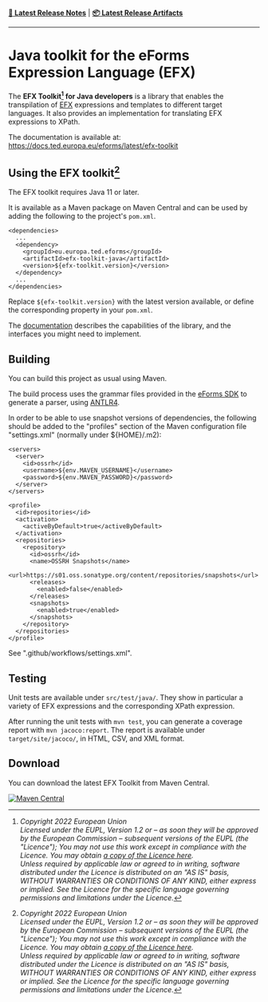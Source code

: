 **[:memo: Latest Release Notes](CHANGELOG.md)** | **[:package: Latest Release Artifacts](https://central.sonatype.com/artifact/eu.europa.ted.eforms/efx-toolkit-java)**

---
# Java toolkit for the eForms Expression Language (EFX)

The **EFX Toolkit[^1] for Java developers** is a library that enables the transpilation of [EFX](https://docs.ted.europa.eu/eforms/latest/efx) expressions and templates to different target languages. It also provides an implementation for translating EFX expressions to XPath.

The documentation is available at: https://docs.ted.europa.eu/eforms/latest/efx-toolkit


## Using the EFX toolkit[^1]

The EFX toolkit requires Java 11 or later.

It is available as a Maven package on Maven Central and can be used by adding the following to the project's `pom.xml`.

```
<dependencies>
  ...
  <dependency>
    <groupId>eu.europa.ted.eforms</groupId>
    <artifactId>efx-toolkit-java</artifactId>
    <version>${efx-toolkit.version}</version>
  </dependency>
  ...
</dependencies>
```

Replace `${efx-toolkit.version}` with the latest version available, or define the corresponding property in your `pom.xml`.

The [documentation](https://docs.ted.europa.eu/eforms/latest/efx-toolkit) describes the capabilities of the library, and the interfaces you might need to implement.

## Building

You can build this project as usual using Maven.

The build process uses the grammar files provided in the [eForms SDK](https://github.com/OP-TED/eForms-SDK/tree/develop/efx-grammar) to generate a parser, using [ANTLR4](https://www.antlr.org).

In order to be able to use snapshot versions of dependencies, the following should be added to the "profiles" section of the Maven configuration file "settings.xml" (normally under ${HOME}/.m2):

```
<servers>
  <server>
    <id>ossrh</id>
    <username>${env.MAVEN_USERNAME}</username>
    <password>${env.MAVEN_PASSWORD}</password>
  </server>
</servers>

<profile>
  <id>repositories</id>
  <activation>
    <activeByDefault>true</activeByDefault>
  </activation>
  <repositories>
    <repository>
      <id>ossrh</id>
      <name>OSSRH Snapshots</name>
      <url>https://s01.oss.sonatype.org/content/repositories/snapshots</url>
      <releases>
        <enabled>false</enabled>
      </releases>
      <snapshots>
        <enabled>true</enabled>
      </snapshots>
    </repository>
  </repositories>
</profile>
```

See ".github/workflows/settings.xml".

## Testing

Unit tests are available under `src/test/java/`. They show in particular a variety of EFX expressions and the corresponding XPath expression.

After running the unit tests with `mvn test`, you can generate a coverage report with `mvn jacoco:report`.
The report is available under `target/site/jacoco/`, in HTML, CSV, and XML format.

## Download

You can download the latest EFX Toolkit from Maven Central.

[![Maven Central](https://img.shields.io/maven-central/v/eu.europa.ted.eforms/efx-toolkit-java?label=Download%20&style=flat-square)](https://central.sonatype.com/artifact/eu.europa.ted.eforms/efx-toolkit-java)

[^1]: _Copyright 2022 European Union_  
_Licensed under the EUPL, Version 1.2 or – as soon they will be approved by the European Commission –
subsequent versions of the EUPL (the "Licence");_
_You may not use this work except in compliance with the Licence. You may obtain [a copy of the Licence here](LICENSE)._  
_Unless required by applicable law or agreed to in writing, software distributed under the Licence is distributed on an "AS IS" basis, WITHOUT WARRANTIES OR CONDITIONS OF ANY KIND, either express or implied. See the Licence for the specific language governing permissions and limitations under the Licence._
